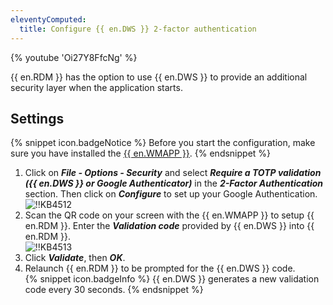 ```yaml
---
eleventyComputed:
  title: Configure {{ en.DWS }} 2-factor authentication
---
```

{% youtube 'Oi27Y8FfcNg' %}

{{ en.RDM }} has the option to use {{ en.DWS }} to provide an additional security layer when the application starts.

## Settings

{% snippet icon.badgeNotice %}
Before you start the configuration, make sure you have installed the [{{ en.WMAPP  }}](https://devolutions.net/authenticator).
{% endsnippet %}

1. Click on ***File - Options - Security*** and select ***Require a TOTP validation ({{ en.DWS }} or Google Authenticator)*** in the ***2-Factor Authentication*** section. Then click on ***Configure*** to set up your Google Authentication.  
![!!KB4512](https://webdevolutions.azureedge.net/docs/en/kb/KB4512.png)
1. Scan the QR code on your screen with the {{ en.WMAPP }} to setup {{ en.RDM }}. Enter the ***Validation code*** provided by {{ en.DWS }} into {{ en.RDM }}.  
![!!KB4513](https://webdevolutions.azureedge.net/docs/en/kb/KB4513.png)
1. Click ***Validate***, then ***OK***.
1. Relaunch {{ en.RDM }} to be prompted for the {{ en.DWS }} code.  
{% snippet icon.badgeInfo %}
{{ en.DWS }} generates a new validation code every 30 seconds.
{% endsnippet %}
